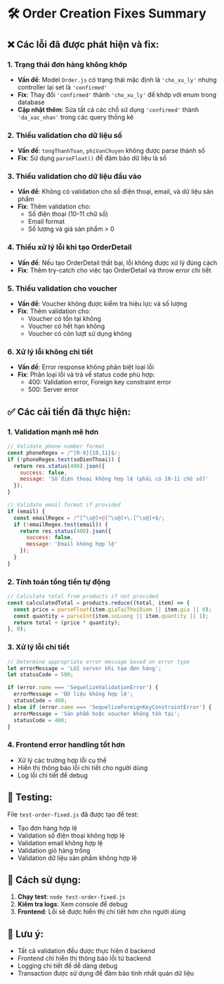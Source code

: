 # 🛠️ Order Creation Fixes Summary

## ❌ Các lỗi đã được phát hiện và fix:

### 1. **Trạng thái đơn hàng không khớp**
- **Vấn đề**: Model `Order.js` có trạng thái mặc định là `'cho_xu_ly'` nhưng controller lại set là `'confirmed'`
- **Fix**: Thay đổi `'confirmed'` thành `'cho_xu_ly'` để khớp với enum trong database
- **Cập nhật thêm**: Sửa tất cả các chỗ sử dụng `'confirmed'` thành `'da_xac_nhan'` trong các query thống kê

### 2. **Thiếu validation cho dữ liệu số**
- **Vấn đề**: `tongThanhToan`, `phiVanChuyen` không được parse thành số
- **Fix**: Sử dụng `parseFloat()` để đảm bảo dữ liệu là số

### 3. **Thiếu validation cho dữ liệu đầu vào**
- **Vấn đề**: Không có validation cho số điện thoại, email, và dữ liệu sản phẩm
- **Fix**: Thêm validation cho:
  - Số điện thoại (10-11 chữ số)
  - Email format
  - Số lượng và giá sản phẩm > 0

### 4. **Thiếu xử lý lỗi khi tạo OrderDetail**
- **Vấn đề**: Nếu tạo OrderDetail thất bại, lỗi không được xử lý đúng cách
- **Fix**: Thêm try-catch cho việc tạo OrderDetail và throw error chi tiết

### 5. **Thiếu validation cho voucher**
- **Vấn đề**: Voucher không được kiểm tra hiệu lực và số lượng
- **Fix**: Thêm validation cho:
  - Voucher có tồn tại không
  - Voucher có hết hạn không
  - Voucher có còn lượt sử dụng không

### 6. **Xử lý lỗi không chi tiết**
- **Vấn đề**: Error response không phân biệt loại lỗi
- **Fix**: Phân loại lỗi và trả về status code phù hợp:
  - 400: Validation error, Foreign key constraint error
  - 500: Server error

## ✅ Các cải tiến đã thực hiện:

### 1. **Validation mạnh mẽ hơn**
```javascript
// Validate phone number format
const phoneRegex = /^[0-9]{10,11}$/;
if (!phoneRegex.test(soDienThoai)) {
  return res.status(400).json({
    success: false,
    message: 'Số điện thoại không hợp lệ (phải có 10-11 chữ số)'
  });
}

// Validate email format if provided
if (email) {
  const emailRegex = /^[^\s@]+@[^\s@]+\.[^\s@]+$/;
  if (!emailRegex.test(email)) {
    return res.status(400).json({
      success: false,
      message: 'Email không hợp lệ'
    });
  }
}
```

### 2. **Tính toán tổng tiền tự động**
```javascript
// Calculate total from products if not provided
const calculatedTotal = products.reduce((total, item) => {
  const price = parseFloat(item.giaTaiThoiDiem || item.gia || 0);
  const quantity = parseInt(item.soLuong || item.quantity || 1);
  return total + (price * quantity);
}, 0);
```

### 3. **Xử lý lỗi chi tiết**
```javascript
// Determine appropriate error message based on error type
let errorMessage = 'Lỗi server khi tạo đơn hàng';
let statusCode = 500;

if (error.name === 'SequelizeValidationError') {
  errorMessage = 'Dữ liệu không hợp lệ';
  statusCode = 400;
} else if (error.name === 'SequelizeForeignKeyConstraintError') {
  errorMessage = 'Sản phẩm hoặc voucher không tồn tại';
  statusCode = 400;
}
```

### 4. **Frontend error handling tốt hơn**
- Xử lý các trường hợp lỗi cụ thể
- Hiển thị thông báo lỗi chi tiết cho người dùng
- Log lỗi chi tiết để debug

## 🧪 Testing:

File `test-order-fixed.js` đã được tạo để test:
- Tạo đơn hàng hợp lệ
- Validation số điện thoại không hợp lệ
- Validation email không hợp lệ
- Validation giỏ hàng trống
- Validation dữ liệu sản phẩm không hợp lệ

## 🚀 Cách sử dụng:

1. **Chạy test**: `node test-order-fixed.js`
2. **Kiểm tra logs**: Xem console để debug
3. **Frontend**: Lỗi sẽ được hiển thị chi tiết hơn cho người dùng

## 📝 Lưu ý:

- Tất cả validation đều được thực hiện ở backend
- Frontend chỉ hiển thị thông báo lỗi từ backend
- Logging chi tiết để dễ dàng debug
- Transaction được sử dụng để đảm bảo tính nhất quán dữ liệu 